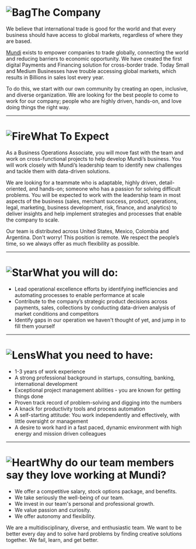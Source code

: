 # ![Bag](/icons/bag.svg 'Bag')The Company
We believe that international trade is good for the world and that every business should have access to global markets, regardless of where they are based.

[Mundi](http://mundi.io/) exists to empower companies to trade globally, connecting the world and reducing barriers to economic opportunity. We have created the first digital Payments and Financing solution for cross-border trade. Today Small and Medium Businesses have trouble accessing global markets, which results in Billions in sales lost every year.

To do this, we start with our own community by creating an open, inclusive, and diverse organization. We are looking for the best people to come to work for our company; people who are highly driven, hands-on, and love doing things the right way.

---

# ![Fire](/icons/fire.svg 'Fire')What To Expect
As a Business Operations Associate, you will move fast with the team and work on cross-functional projects to help develop Mundi’s business. You will work closely with Mundi’s leadership team to identify new challenges and tackle them with data-driven solutions.

We are looking for a teammate who is adaptable, highly driven, detail-oriented, and hands-on; someone who has a passion for solving difficult problems. You will be expected to work with the leadership team in most aspects of the business (sales, merchant success, product, operations, legal, marketing, business development, risk, finance, and analytics) to deliver insights and help implement strategies and processes that enable the company to scale.

Our team is distributed across United States, Mexico, Colombia and Argentina. Don't worry! This position is remote. We respect the people’s time, so we always offer as much flexibility as possible.

---

# ![Star](/icons/star.svg 'Star')What you will do:
- Lead operational excellence efforts by identifying inefficiencies and automating processes to enable performance at scale
- Contribute to the company’s strategic product decisions across payments, sales, collections by conducting data-driven analysis of market conditions and competitors
- Identify gaps in our operation we haven't thought of yet, and jump in to fill them yourself

---

# ![Lens](/icons/lens.svg 'Lens')What you need to have:
- 1-3 years of work experience
- A strong professional background in startups, consulting, banking, international development
- Exceptional project management abilities - you are known for getting things done
- Proven track record of problem-solving and digging into the numbers
- A knack for productivity tools and process automation
- A self-starting attitude: You work independently and effectively, with little oversight or management
- A desire to work hard in a fast paced, dynamic environment with high energy and mission driven colleagues

---

# ![Heart](/icons/heart.svg 'heart')Why do our team members say they love working at Mundi?
- We offer a competitive salary, stock options package, and benefits.
- We take seriously the well-being of our team.
- We invest in our team's personal and professional growth.
- We value passion and curiosity.
- We offer autonomy and flexibility.

We are a multidisciplinary, diverse, and enthusiastic team. We want to be better every day and to solve hard problems by finding creative solutions together. We fail, learn, and get better.
